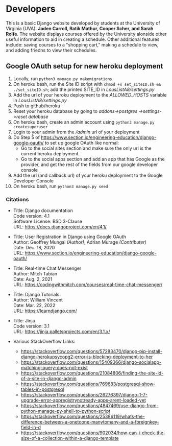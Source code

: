 # Developers
This is a basic Django website developed by students at the University of Virginia (UVA): **Jaden Carroll, Ratik Mathur, Cooper Scher, and Sarah Rolfe**. The website displays courses offered by the University alonside other useful information to aid in creating a schedule. Other additional features include: saving courses to a "shopping cart," making a schedule to view, and adding friedns to view their schedules.

## Google OAuth setup for new heroku deployment
1) Locally, run `python3 manage.py makemigrations`
2) On heroku bash, run the Site ID script with `chmod +x set_siteID.sh && ./set_siteID.sh`; add the printed SITE_ID in *LousListA8/settings.py*
3) Add the url of your heroku deployment to the *ALLOWED_HOSTS* variable in *LousListA8/settings.py*
4) Push to github/heroku
5) Reset your heroku database by going to *addons->postgres ->settings->reset database*
6) On heroku bash, create an admin account using `python3 manage.py createsuperuser`
7) Login to your admin from the */admin* url of your deployment
8) Do Step 5 of https://www.section.io/engineering-education/django-google-oauth/ to set up google OAuth like normal:
    - Go to the social sites section and make sure the only url is the current heroku deployment.
    - Go to the social apps section and add an app that has Google as the provider, and get the rest of the fields from our google developer console
9) Add the url (and callback url) of your heroku deployment to the Google Developer Console
10) On heroku bash, run `python3 manage.py seed`



### Citations
* Title: Django documentation\
Code version: 4.1\
Software License: BSD 3-Clause\
URL: https://docs.djangoproject.com/en/4.1/
* Title: User Registration in Django using Google OAuth\
Author: Geoffrey Mungai _(Author)_, Adrian Murage _(Contributer)_ \
Date: Dec. 18, 2020\
URL: https://www.section.io/engineering-education/django-google-oauth/
* Title: Real-time Chat Messenger\
Author: Mitch Tabian\
Date: Aug. 2, 2021\
URL: https://codingwithmitch.com/courses/real-time-chat-messenger/
* Title: Django Tutorials\
Author: William Vincent\
Date: Mar. 22, 2022\
URL: https://learndjango.com/
* Title: Jinja\
Code version: 3.1\
URL: https://jinja.palletsprojects.com/en/3.1.x/

* Various StackOverflow Links:
    - https://stackoverflow.com/questions/57283470/django-pip-install-django-herokupsycopg2-error-is-blocking-deployment-to-her
    - https://stackoverflow.com/questions/15409366/django-socialapp-matching-query-does-not-exist
    - https://stackoverflow.com/questions/21084806/finding-the-site-id-of-a-site-in-django-admin
    - https://stackoverflow.com/questions/769683/postgresql-show-tables-in-postgresql
    - https://stackoverflow.com/questions/26276397/django-1-7-upgrade-error-appregistrynotready-apps-arent-loaded-yet
    - https://stackoverflow.com/questions/4847469/use-django-from-python-manage-py-shell-to-python-script
    - https://stackoverflow.com/questions/25386119/whats-the-difference-between-a-onetoone-manytomany-and-a-foreignkey-field-in-d
    - https://stackoverflow.com/questions/902034/how-can-i-check-the-size-of-a-collection-within-a-django-template
